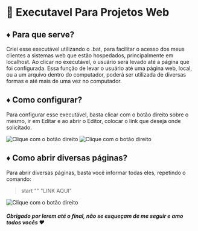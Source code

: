 # 🤖 Executavel Para Projetos Web

## ♦️ Para que serve?

Criei esse executável utilizando o .bat, para facilitar o acesso dos meus clientes a sistemas web que estão hospedados, principalmente em localhost.
Ao clicar no executável, o usuário será levado até a página que foi configurada.
Essa função de levar o usuário até uma página web, local, ou a um arquivo dentro do computador, poderá ser utilizada de diversas formas e até mais de uma vez no computador.

## ♦️ Como configurar?

Para configurar esse executável, basta clicar com o botão direito sobre o mesmo, ir em Editar e ao abrir o Editor, colocar o link que deseja onde solicitado.

![Clique com o botão direito](https://cdn.discordapp.com/attachments/890042596112601120/941788377445990440/print1.png)
![Clique com o botão direito](https://cdn.discordapp.com/attachments/890042596112601120/941788383515119636/print2.png)

## ♦️ Como abrir diversas páginas?

Para abrir diversas páginas, basta você informar todas eles, repetindo o comando:
> start "" "LINK AQUI"

![Clique com o botão direito](https://cdn.discordapp.com/attachments/890042596112601120/941788390356049990/print3.png)

##### Obrigado por lerem até o final, não se esqueçam de me seguir e amo todos vocês ❤️
